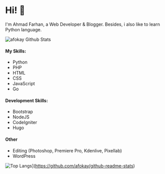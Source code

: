 # Hi! 👋

I'm Ahmad Farhan, a Web Developer & Blogger. Besides, i also like to learn Python language.

![afokay Github Stats](https://github-readme-stats.vercel.app/api?username=afokay&show_icons=true&theme=dracula)

#### My Skills:
- Python
- PHP
- HTML
- CSS
- JavaScript
- Go

#### Development Skills:
- Bootstrap
- NodeJS
- CodeIgniter
- Hugo

#### Other
- Editing (Photoshop, Premiere Pro, Kdenlive, Pixellab)
- WordPress

![Top Langs](https://github-readme-stats.vercel.app/api/top-langs/?username=afokay&layout=compact&theme=dracula)](https://github.com/afokay/github-readme-stats)

